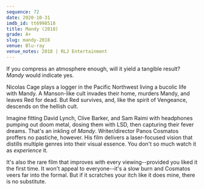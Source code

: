 ```yaml
---
sequence: 72
date: 2020-10-31
imdb_id: tt6998518
title: Mandy (2018)
grade: A+
slug: mandy-2018
venue: Blu-ray
venue_notes: 2018 | RLJ Entertainment
---
```


If you compress an atmosphere enough, will it yield a tangible result? _Mandy_ would indicate yes.

<!-- end -->

Nicolas Cage plays a logger in the Pacific Northwest living a bucolic life with Mandy. A Manson-like cult invades their home, murders Mandy, and leaves Red for dead. But Red survives, and, like the spirit of Vengeance, descends on the hellish cult.

Imagine fitting David Lynch, Clive Barker, and Sam Raimi with headphones pumping out doom metal, dosing them with LSD, then capturing their fever dreams. That's an inkling of _Mandy_. Writer/director Panos Cosmatos proffers no pastiche, however. His film delivers a laser-focused vision that distills multiple genres into their visual essence. You don't so much watch it as _experience_ it.

It's also the rare film that improves with every viewing--provided you liked it the first time. It won't appeal to everyone--it's a slow burn and Cosmatos veers far into the formal. But if it scratches your itch like it does mine, there is no substitute.
